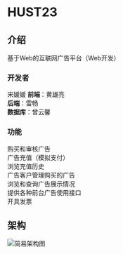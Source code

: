 # HUST23  
## 介绍
基于Web的互联网广告平台（Web开发）

### 开发者
宋媛媛 
**前端**：黄雄亮  
**后端**：雷畅  
**数据库**：曾云馨  

### 功能
购买和审核广告  
广告充值（模拟支付）  
浏览充值历史  
广告客户管理购买的广告  
浏览和查询广告展示情况  
提供各种前台广告使用接口  
开具发票

## 架构
![简易架构图](https://github.com/user-attachments/assets/04086da8-7b76-42fb-b8b0-ab8ead16b0b8)

